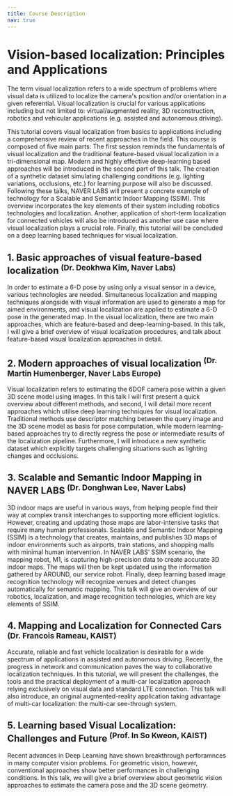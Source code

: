 ```yaml
---
title: Course Description
nav: true
---
```


# Vision-based localization: Principles and Applications 

The term visual localization refers to a wide spectrum of problems where visual data is utilized to localize the camera's position and/or orientation in a given referential. Visual localization is crucial for various applications including but not limited to: virtual/augmented reality, 3D reconstruction, robotics and vehicular applications (e.g. assisted and autonomous driving).

This tutorial covers visual localization from basics to applications including a comprehensive review of recent approaches in the field.
This course is composed of five main parts:
The first session reminds the fundamentals of visual localization and the traditional feature-based visual localization in a tri-dimensional map.
Modern and highly effective deep-learning based approaches will be introduced in the second part of this talk. The creation of a synthetic dataset simulating challenging conditions (e.g. lighting variations, occlusions, etc.) for learning purpose will also be discussed.
Following these talks, NAVER LABS will present a concrete example of technology for a Scalable and Semantic Indoor Mapping (SSIM). This overview incorporates the key elements of their system including robotics technologies and localization. 
Another, application of short-term localization for connected vehicles will also be introduced as another use case where visual localization plays a crucial role.
Finally, this tutorial will be concluded on a deep learning based techniques for visual localization.

## 1. Basic approaches of visual feature-based localization <sup>(Dr. Deokhwa Kim, Naver Labs)</sup>

In order to estimate a 6-D pose by using only a visual sensor in a device, various technologies are needed. Simultaneous localization and mapping techniques alongside with visual information are used to generate a map for aimed environments, and visual localization are applied to estimate a 6-D pose in the generated map. In the visual localization, there are two main approaches, which are feature-based and deep-learning-based. In this talk, I will give a brief overview of visual localization procedures, and talk about feature-based visual localization approaches in detail. 

## 2. Modern approaches of visual localization <sup>(Dr. Martin Humenberger, Naver Labs Europe)</sup>

Visual localization refers to estimating the 6DOF camera pose within a given 3D scene model using images. In this talk I will first present a quick overview about different methods, and second, I will detail more recent approaches which utilise deep learning techniques for visual localization. Traditional methods use descriptor matching between the query image and the 3D scene model as basis for pose computation, while modern learning-based approaches try to directly regress the pose or intermediate results of the localization pipeline. Furthermore, I will introduce a new synthetic dataset which explicitly targets challenging situations such as lighting changes and occlusions.

## 3. Scalable and Semantic Indoor Mapping in NAVER LABS <sup>(Dr. Donghwan Lee, Naver Labs)</sup>

3D indoor maps are useful in various ways, from helping people find their way at complex transit interchanges to supporting more efficient logistics. However, creating and updating those maps are labor-intensive tasks that require many human professionals. Scalable and Semantic Indoor Mapping (SSIM) is a technology that creates, maintains, and publishes 3D maps of indoor environments such as airports, train stations, and shopping malls with minimal human intervention. In NAVER LABS’ SSIM scenario, the mapping robot, M1, is capturing high-precision data to create accurate 3D indoor maps. The maps will then be kept updated using the information gathered by AROUND, our service robot. Finally, deep learning based image recognition technology will recognize venues and detect changes automatically for semantic mapping. This talk will give an overview of our robotics, localization, and image recognition technologies, which are key elements of SSIM.

## 4. Mapping and Localization for Connected Cars <sup>(Dr. Francois Rameau, KAIST)</sup>

Accurate, reliable and fast vehicle localization is desirable for a wide spectrum of applications in assisted and autonomous driving. Recently, the progress in network and communication paves the way to collaborative localization techniques.
In this tutorial, we will present the challenges, the tools and the practical deployment of a multi-car localization approach relying exclusively on visual data and standard LTE connection.
This talk will also introduce, an original augmented-reality application taking advantage of multi-car localization: the multi-car see-through system.

## 5. Learning based Visual Localization: Challenges and Future <sup>(Prof. In So Kweon, KAIST)</sup>

Recent advances in Deep Learning have shown breakthrough perforamnces in many computer vision problems.
For geometric vision, however, conventional approaches show better performances in challenging conditions.
In this talk, we will give a brief overview about geometric vision approaches to estimate the camera pose and the 3D scene geometry.

​ 
